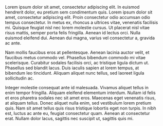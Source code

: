 ---
---

Lorem ipsum dolor sit amet, consectetur adipiscing elit. In euismod hendrerit dolor, eu pretium sem condimentum quis. Lorem ipsum dolor sit amet, consectetur adipiscing elit. Proin consectetur odio accumsan odio tempus consectetur. In metus ex, rhoncus a ultrices vitae, venenatis facilisis mi. Quisque feugiat nisl nec lorem molestie cursus. Ut placerat nisl vitae risus mattis, semper porta felis fringilla. Aenean id lectus orci. Nulla euismod eleifend dui. Aenean dui magna, varius vel consectetur a, gravida ac ante.

Nam mollis faucibus eros at pellentesque. Aenean lacinia auctor velit, et faucibus metus commodo vel. Phasellus bibendum commodo mi vitae scelerisque. Curabitur sodales facilisis orci, ac tristique ligula dictum ut. Phasellus sed blandit lacus. Duis iaculis sapien at lorem tempus, at bibendum leo tincidunt. Aliquam aliquet nunc tellus, sed laoreet ligula sollicitudin ac.

Integer molestie consequat ante id malesuada. Vivamus aliquet tellus in enim tempor fringilla. Aliquam eleifend elementum interdum. Nullam id felis et eros pharetra sodales nec sit amet eros. Maecenas eget venenatis risus, at aliquam tellus. Donec aliquet nulla enim, sed vestibulum lorem pretium quis. Nam sit amet tellus quis risus tristique lobortis eget non turpis. In nibh est, luctus ac ante eu, feugiat consectetur quam. Aenean at consectetur erat. Nullam dolor lacus, sagittis nec suscipit ut, sagittis quis mi.
